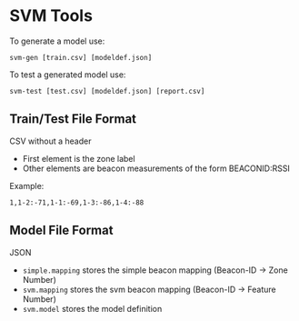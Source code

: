 # SVM Tools

To generate a model use:

```
svm-gen [train.csv] [modeldef.json]
```

To test a generated model use:

```
svm-test [test.csv] [modeldef.json] [report.csv]
```


## Train/Test File Format

CSV without a header

* First element is the zone label
* Other elements are beacon measurements of the form BEACONID:RSSI

Example:

```
1,1-2:-71,1-1:-69,1-3:-86,1-4:-88
```


## Model File Format

JSON

* `simple.mapping` stores the simple beacon mapping (Beacon-ID -> Zone Number)
* `svm.mapping` stores the svm beacon mapping (Beacon-ID -> Feature Number)
* `svm.model` stores the model definition
